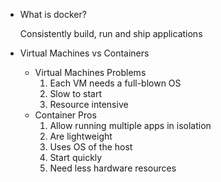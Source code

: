 - What is docker?
    
    Consistently build, run and ship applications
    
- Virtual Machines vs Containers
    - Virtual Machines Problems
        1. Each VM needs a full-blown OS
        2. Slow to start
        3. Resource intensive
    - Container Pros
        1. Allow running multiple apps in isolation
        2. Are lightweight
        3. Uses OS of the host
        4. Start quickly
        5. Need less hardware resources